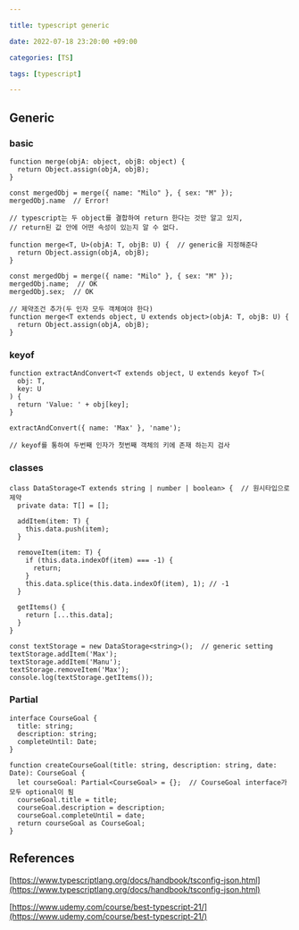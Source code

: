 ```yaml
---

title: typescript generic

date: 2022-07-18 23:20:00 +09:00

categories: [TS]

tags: [typescript]

---
```




## Generic

### basic

`````
function merge(objA: object, objB: object) {
  return Object.assign(objA, objB);
}

const mergedObj = merge({ name: "Milo" }, { sex: "M" });
mergedObj.name	// Error!

// typescript는 두 object를 결합하여 return 한다는 것만 알고 있지,
// return된 값 안에 어떤 속성이 있는지 알 수 없다.

function merge<T, U>(objA: T, objB: U) {  // generic을 지정해준다
  return Object.assign(objA, objB);
}

const mergedObj = merge({ name: "Milo" }, { sex: "M" });
mergedObj.name;  // OK
mergedObj.sex;  // OK

// 제약조건 추가(두 인자 모두 객체여야 한다)
function merge<T extends object, U extends object>(objA: T, objB: U) {
  return Object.assign(objA, objB);
}

`````

### keyof
`````
function extractAndConvert<T extends object, U extends keyof T>(
  obj: T,
  key: U
) {
  return 'Value: ' + obj[key];
}

extractAndConvert({ name: 'Max' }, 'name');

// keyof를 통하여 두번째 인자가 첫번째 객체의 키에 존재 하는지 검사
`````

### classes
`````
class DataStorage<T extends string | number | boolean> {  // 원시타입으로 제약
  private data: T[] = [];

  addItem(item: T) {
    this.data.push(item);
  }

  removeItem(item: T) {
    if (this.data.indexOf(item) === -1) {
      return;
    }
    this.data.splice(this.data.indexOf(item), 1); // -1
  }

  getItems() {
    return [...this.data];
  }
}

const textStorage = new DataStorage<string>();  // generic setting
textStorage.addItem('Max');
textStorage.addItem('Manu');
textStorage.removeItem('Max');
console.log(textStorage.getItems());
`````

### Partial
`````
interface CourseGoal {
  title: string;
  description: string;
  completeUntil: Date;
}

function createCourseGoal(title: string, description: string, date: Date): CourseGoal {
  let courseGoal: Partial<CourseGoal> = {};  // CourseGoal interface가 모두 optional이 됨
  courseGoal.title = title;
  courseGoal.description = description;
  courseGoal.completeUntil = date;
  return courseGoal as CourseGoal;
}
`````


## References

[https://www.typescriptlang.org/docs/handbook/tsconfig-json.html](https://www.typescriptlang.org/docs/handbook/tsconfig-json.html)   

[https://www.udemy.com/course/best-typescript-21/](https://www.udemy.com/course/best-typescript-21/)   

